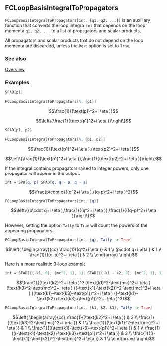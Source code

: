 ## FCLoopBasisIntegralToPropagators

`FCLoopBasisIntegralToPropagators[int, {q1, q2, ...}]` is an auxiliary function that converts the loop integral `int` that depends on the loop momenta `q1, q2, ...` to a list of propagators and scalar products. 

All propagators and scalar products that do not depend on the loop momenta are discarded, unless the `Rest` option is set to `True`.

### See also

[Overview](Extra/FeynCalc.md)

### Examples

```mathematica
SFAD[p1] 
 
FCLoopBasisIntegralToPropagators[%, {p1}]
```

$$\frac{1}{(\text{p1}^2+i \eta )}$$

$$\left\{\frac{1}{(\text{p1}^2+i \eta )}\right\}$$

```mathematica
SFAD[p1, p2] 
 
FCLoopBasisIntegralToPropagators[%, {p1, p2}]
```

$$\frac{1}{(\text{p1}^2+i \eta ).(\text{p2}^2+i \eta )}$$

$$\left\{\frac{1}{(\text{p1}^2+i \eta )},\frac{1}{(\text{p2}^2+i \eta )}\right\}$$

If the integral contains propagators raised to integer powers, only one propagator will appear in the output.

```mathematica
int = SPD[q, p] SFAD[q, q - p, q - p]
```

$$\frac{p\cdot q}{(q^2+i \eta ).((q-p)^2+i \eta )^2}$$

```mathematica
FCLoopBasisIntegralToPropagators[int, {q}]
```

$$\left\{(p\cdot q+i \eta ),\frac{1}{(q^2+i \eta )},\frac{1}{((q-p)^2+i \eta )}\right\}$$

However, setting the option `Tally` to `True` will count the powers of the appearing propagators.

```mathematica
FCLoopBasisIntegralToPropagators[int, {q}, Tally -> True]
```

$$\left(
\begin{array}{cc}
 \frac{1}{(q^2+i \eta )} & 1 \\
 (p\cdot q+i \eta ) & 1 \\
 \frac{1}{((q-p)^2+i \eta )} & 2 \\
\end{array}
\right)$$

Here is a more realistic 3-loop example

```mathematica
int = SFAD[{{-k1, 0}, {mc^2, 1}, 1}] SFAD[{{-k1 - k2, 0}, {mc^2, 1}, 1}] SFAD[{{-k2, 0}, {0, 1}, 1}] SFAD[{{-k2, 0}, {0, 1}, 2}] SFAD[{{-k3, 0}, {mc^2, 1}, 1}] *SFAD[{{k1 - k3 - p1, 0}, {0, 1}, 1}] SFAD[{{-k1 - k2 + k3 + p1, 0}, {0, 1}, 1}] SFAD[{{-k1 - k2 + k3 + p1, 0}, {0, 1}, 2}]
```

$$\frac{1}{(\text{k2}^2+i \eta )^3 (\text{k1}^2-\text{mc}^2+i \eta ) (\text{k3}^2-\text{mc}^2+i \eta ) ((-\text{k1}-\text{k2})^2-\text{mc}^2+i \eta ) ((\text{k1}-\text{k3}-\text{p1})^2+i \eta ) ((-\text{k1}-\text{k2}+\text{k3}+\text{p1})^2+i \eta )^3}$$

```mathematica
FCLoopBasisIntegralToPropagators[int, {k1, k2, k3}, Tally -> True]
```

$$\left(
\begin{array}{cc}
 \frac{1}{(\text{k2}^2+i \eta )} & 3 \\
 \frac{1}{(\text{k3}^2-\text{mc}^2+i \eta )} & 1 \\
 \frac{1}{(\text{k1}^2-\text{mc}^2+i \eta )} & 1 \\
 \frac{1}{((\text{k1}-\text{k3}-\text{p1})^2+i \eta )} & 1 \\
 \frac{1}{((-\text{k1}-\text{k2}+\text{k3}+\text{p1})^2+i \eta )} & 3 \\
 \frac{1}{((-\text{k1}-\text{k2})^2-\text{mc}^2+i \eta )} & 1 \\
\end{array}
\right)$$